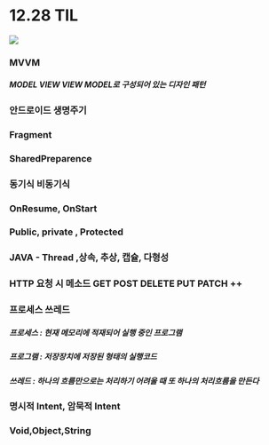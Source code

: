 # 12.28 TIL

<img src="https://www.ghibli.jp/gallery/mimi031.jpg">

### MVVM 
##### MODEL VIEW VIEW MODEL로 구성되어 있는 디자인 패턴  
### 안드로이드 생명주기
### Fragment
### SharedPreparence
### 동기식 비동기식
### OnResume, OnStart
### Public, private , Protected
### JAVA - Thread ,상속, 추상, 캡슐, 다형성
### HTTP 요청 시 메소드 GET POST DELETE PUT PATCH ++
### 프로세스 쓰레드 
##### 프로세스 : 현재 메모리에 적재되어 실행 중인 프로그램
##### 프로그램 : 저장장치에 저장된 형태의 실행코드
##### 쓰레드 : 하나의 흐름만으로는 처리하기 어려울 때 또 하나의 처리흐름을 만든다
### 명시적 Intent, 암묵적 Intent
### Void,Object,String
